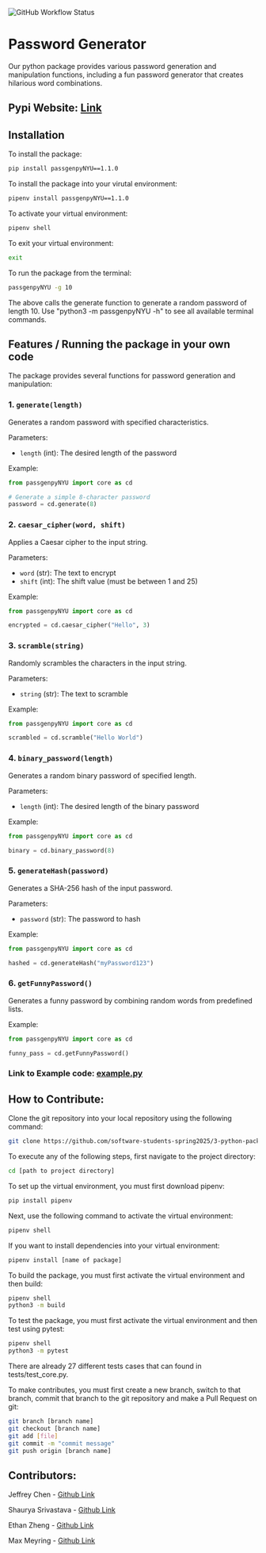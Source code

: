 ![GitHub Workflow Status](https://github.com/software-students-spring2025/3-python-package-ejsm/actions/workflows/build.yaml/badge.svg?branch=main)

# Password Generator

Our python package provides various password generation and manipulation functions, including a fun password generator that creates hilarious word combinations.

## Pypi Website: [Link](https://pypi.org/project/passgenpyNYU/1.1.0/)

## Installation

To install the package:

```bash
pip install passgenpyNYU==1.1.0
```

To install the package into your virutal environment: 

```bash
pipenv install passgenpyNYU==1.1.0
```

To activate your virtual environment: 

```bash
pipenv shell
```

To exit your virtual environment: 

```bash
exit
```

To run the package from the terminal:

```bash
passgenpyNYU -g 10
```

The above calls the generate function to generate a random password of length 10. Use "python3 -m passgenpyNYU -h" to see all available terminal commands. 

## Features / Running the package in your own code

The package provides several functions for password generation and manipulation:

### 1. `generate(length)`
Generates a random password with specified characteristics.

Parameters:
- `length` (int): The desired length of the password

Example:
```python
from passgenpyNYU import core as cd

# Generate a simple 8-character password
password = cd.generate(8)
```

### 2. `caesar_cipher(word, shift)`
Applies a Caesar cipher to the input string.

Parameters:
- `word` (str): The text to encrypt
- `shift` (int): The shift value (must be between 1 and 25)

Example:
```python
from passgenpyNYU import core as cd

encrypted = cd.caesar_cipher("Hello", 3)
```

### 3. `scramble(string)`
Randomly scrambles the characters in the input string.

Parameters:
- `string` (str): The text to scramble

Example:
```python
from passgenpyNYU import core as cd

scrambled = cd.scramble("Hello World")
```

### 4. `binary_password(length)`
Generates a random binary password of specified length.

Parameters:
- `length` (int): The desired length of the binary password

Example:
```python
from passgenpyNYU import core as cd

binary = cd.binary_password(8)
```

### 5. `generateHash(password)`
Generates a SHA-256 hash of the input password.

Parameters:
- `password` (str): The password to hash

Example:
```python
from passgenpyNYU import core as cd

hashed = cd.generateHash("myPassword123")
```

### 6. `getFunnyPassword()`
Generates a funny password by combining random words from predefined lists.

Example:
```python
from passgenpyNYU import core as cd

funny_pass = cd.getFunnyPassword()
```
### Link to Example code: [example.py](https://github.com/software-students-spring2025/3-python-package-ejsm/blob/main/example.py)

## How to Contribute: 

Clone the git repository into your local repository using the following command:

```bash
git clone https://github.com/software-students-spring2025/3-python-package-ejsm.git
```

To execute any of the following steps, first navigate to the project directory: 

```bash
cd [path to project directory]
```

To set up the virtual environment, you must first download pipenv: 

```bash
pip install pipenv
```

Next, use the following command to activate the virtual environment:

```bash
pipenv shell
```

If you want to install dependencies into your virtual environment:

```bash
pipenv install [name of package]
```

To build the package, you must first activate the virtual environment and then build: 

```bash
pipenv shell
python3 -m build
```

To test the package, you must first activate the virtual environment and then test using pytest: 

```bash
pipenv shell
python3 -m pytest
```

There are already 27 different tests cases that can found in tests/test_core.py. 

To make contributes, you must first create a new branch, switch to that branch, commit that branch to the git repository and make a Pull Request on git: 

```bash
git branch [branch name]
git checkout [branch name]
git add [file]
git commit -m "commit message"
git push origin [branch name]
```

## Contributors: 

Jeffrey Chen - [Github Link](https://github.com/JeffreyChen112)

Shaurya Srivastava - [Github Link](https://github.com/shauryasr04)

Ethan Zheng - [Github Link](https://github.com/ez2146)

Max Meyring - [Github Link](https://github.com/maxlmeyring)
